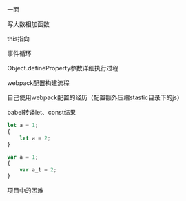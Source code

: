 一面

写大数相加函数

this指向

事件循环

Object.defineProperty参数详细执行过程

webpack配置构建流程

自己使用webpack配置的经历（配置额外压缩stastic目录下的js）

babel转译let、const结果
```js
let a = 1;
{
    let a = 2;
}

var a = 1;
{
    var a_1 = 2;
}
```

项目中的困难